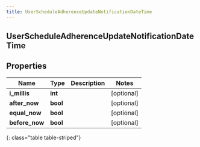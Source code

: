```yaml
---
title: UserScheduleAdherenceUpdateNotificationDateTime
---
```

## UserScheduleAdherenceUpdateNotificationDateTime

## Properties

|Name | Type | Description | Notes|
|------------ | ------------- | ------------- | -------------|
| **i_millis** | **int** |  | [optional] |
| **after_now** | **bool** |  | [optional] |
| **equal_now** | **bool** |  | [optional] |
| **before_now** | **bool** |  | [optional] |
{: class="table table-striped"}


